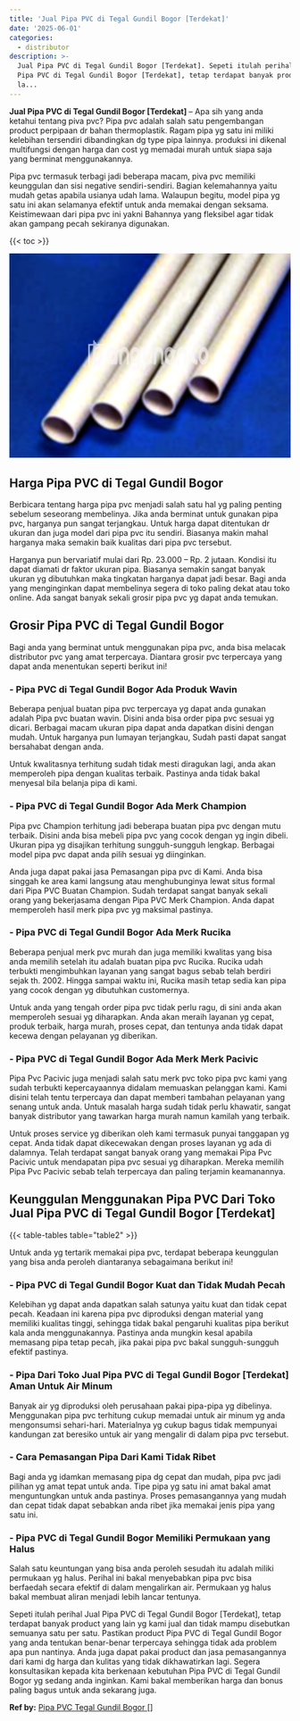 ```yaml
---
title: 'Jual Pipa PVC di Tegal Gundil Bogor [Terdekat]'
date: '2025-06-01'
categories:
  - distributor
description: >-
  Jual Pipa PVC di Tegal Gundil Bogor [Terdekat]. Sepeti itulah perihal Jual
  Pipa PVC di Tegal Gundil Bogor [Terdekat], tetap terdapat banyak product yang
  la...
---
```


**Jual Pipa PVC di Tegal Gundil Bogor \[Terdekat\]** – Apa sih yang anda ketahui tentang piva pvc? Pipa pvc adalah salah satu pengembangan product perpipaan dr bahan thermoplastik. Ragam pipa yg satu ini miliki kelebihan tersendiri dibandingkan dg type pipa lainnya. produksi ini dikenal multifungsi dengan harga dan cost yg memadai murah untuk siapa saja yang berminat menggunakannya.

Pipa pvc termasuk terbagi jadi beberapa macam, piva pvc memiliki keunggulan dan sisi negative sendiri-sendiri. Bagian kelemahannya yaitu mudah getas apabila usianya udah lama. Walaupun begitu, model pipa yg satu ini akan selamanya efektif untuk anda memakai dengan seksama. Keistimewaan dari pipa pvc ini yakni Bahannya yang fleksibel agar tidak akan gampang pecah sekiranya digunakan.

{{< toc >}}

![Jual Pipa PVC di Tegal Gundil Bogor [Terdekat]](/images/jaul-pipa-pvc-63.png)

## Harga Pipa PVC di Tegal Gundil Bogor

Berbicara tentang harga pipa pvc menjadi salah satu hal yg paling penting sebelum seseorang membelinya. Jika anda berminat untuk gunakan pipa pvc, harganya pun sangat terjangkau. Untuk harga dapat ditentukan dr ukuran dan juga model dari pipa pvc itu sendiri. Biasanya makin mahal harganya maka semakin baik kualitas dari pipa pvc tersebut.

Harganya pun bervariatif mulai dari Rp. 23.000 – Rp. 2 jutaan. Kondisi itu dapat diamati dr faktor ukuran pipa. Biasanya semakin sangat banyak ukuran yg dibutuhkan maka tingkatan harganya dapat jadi besar. Bagi anda yang menginginkan dapat membelinya segera di toko paling dekat atau toko online. Ada sangat banyak sekali grosir pipa pvc yg dapat anda temukan.

## Grosir Pipa PVC di Tegal Gundil Bogor

Bagi anda yang berminat untuk menggunakan pipa pvc, anda bisa melacak distributor pvc yang amat terpercaya. Diantara grosir pvc terpercaya yang dapat anda menentukan seperti berikut ini!

### \- Pipa PVC di Tegal Gundil Bogor Ada Produk Wavin

Beberapa penjual buatan pipa pvc terpercaya yg dapat anda gunakan adalah Pipa pvc buatan wavin. Disini anda bisa order pipa pvc sesuai yg dicari. Berbagai macam ukuran pipa dapat anda dapatkan disini dengan mudah. Untuk harganya pun lumayan terjangkau, Sudah pasti dapat sangat bersahabat dengan anda.

Untuk kwalitasnya terhitung sudah tidak mesti diragukan lagi, anda akan memperoleh pipa dengan kualitas terbaik. Pastinya anda tidak bakal menyesal bila belanja pipa di kami.

### \- Pipa PVC di Tegal Gundil Bogor Ada Merk Champion

Pipa pvc Champion terhitung jadi beberapa buatan pipa pvc dengan mutu terbaik. Disini anda bisa mebeli pipa pvc yang cocok dengan yg ingin dibeli. Ukuran pipa yg disajikan terhitung sungguh-sungguh lengkap. Berbagai model pipa pvc dapat anda pilih sesuai yg diinginkan.

Anda juga dapat pakai jasa Pemasangan pipa pvc di Kami. Anda bisa singgah ke area kami langsung atau menghubunginya lewat situs formal dari Pipa PVC Buatan Champion. Sudah terdapat sangat banyak sekali orang yang bekerjasama dengan Pipa PVC Merk Champion. Anda dapat memperoleh hasil merk pipa pvc yg maksimal pastinya.

### \- Pipa PVC di Tegal Gundil Bogor Ada Merk Rucika

Beberapa penjual merk pvc murah dan juga memiliki kwalitas yang bisa anda memilih setelah itu adalah buatan pipa pvc Rucika. Rucika udah terbukti mengimbuhkan layanan yang sangat bagus sebab telah berdiri sejak th. 2002. Hingga sampai waktu ini, Rucika masih tetap sedia kan pipa yang cocok dengan yg dibutuhkan customernya.

Untuk anda yang tengah order pipa pvc tidak perlu ragu, di sini anda akan memperoleh sesuai yg diharapkan. Anda akan meraih layanan yg cepat, produk terbaik, harga murah, proses cepat, dan tentunya anda tidak dapat kecewa dengan pelayanan yg diberikan.

### \- Pipa PVC di Tegal Gundil Bogor Ada Merk Merk Pacivic

Pipa Pvc Pacivic juga menjadi salah satu merk pvc toko pipa pvc kami yang sudah terbukti kepercayaannya didalam memuaskan pelanggan kami. Kami disini telah tentu terpercaya dan dapat memberi tambahan pelayanan yang senang untuk anda. Untuk masalah harga sudah tidak perlu khawatir, sangat banyak distributor yang tawarkan harga murah namun kamilah yang terbaik.

Untuk proses service yg diberikan oleh kami termasuk punyai tanggapan yg cepat. Anda tidak dapat dikecewakan dengan proses layanan yg ada di dalamnya. Telah terdapat sangat banyak orang yang memakai Pipa Pvc Pacivic untuk mendapatan pipa pvc sesuai yg diharapkan. Mereka memilih Pipa Pvc Pacivic sebab telah terpercaya dan paling terjamin keamanannya.

## Keunggulan Menggunakan Pipa PVC Dari Toko Jual Pipa PVC di Tegal Gundil Bogor \[Terdekat\]

{{< table-tables table="table2" >}}

Untuk anda yg tertarik memakai pipa pvc, terdapat beberapa keunggulan yang bisa anda peroleh diantaranya sebagaimana berikut ini!

### \- Pipa PVC di Tegal Gundil Bogor Kuat dan Tidak Mudah Pecah

Kelebihan yg dapat anda dapatkan salah satunya yaitu kuat dan tidak cepat pecah. Keadaan ini karena pipa pvc diproduksi dengan material yang memiliki kualitas tinggi, sehingga tidak bakal pengaruhi kualitas pipa berikut kala anda menggunakannya. Pastinya anda mungkin kesal apabila memasang pipa tetap pecah, jika pakai pipa pvc bakal sungguh-sungguh efektif pastinya.

### \- Pipa Dari Toko Jual Pipa PVC di Tegal Gundil Bogor \[Terdekat\] Aman Untuk Air Minum

Banyak air yg diproduksi oleh perusahaan pakai pipa-pipa yg dibelinya. Menggunakan pipa pvc terhitung cukup memadai untuk air minum yg anda mengonsumsi sehari-hari. Materialnya yg cukup bagus tidak mempunyai kandungan zat beresiko untuk air yang mengalir di dalam pipa pvc tersebut.

### \- Cara Pemasangan Pipa Dari Kami Tidak Ribet

Bagi anda yg idamkan memasang pipa dg cepat dan mudah, pipa pvc jadi pilihan yg amat tepat untuk anda. Tipe pipa yg satu ini amat bakal amat menguntungkan untuk anda pastinya. Proses pemasangannya yang mudah dan cepat tidak dapat sebabkan anda ribet jika memakai jenis pipa yang satu ini.

### \- Pipa PVC di Tegal Gundil Bogor Memiliki Permukaan yang Halus

Salah satu keuntungan yang bisa anda peroleh sesudah itu adalah miliki permukaan yg halus. Perihal ini bakal menyebabkan pipa pvc bisa berfaedah secara efektif di dalam mengalirkan air. Permukaan yg halus bakal membuat aliran menjadi lebih lancar tentunya.

Sepeti itulah perihal Jual Pipa PVC di Tegal Gundil Bogor \[Terdekat\], tetap terdapat banyak product yang lain yg kami jual dan tidak mampu disebutkan semuanya satu per satu. Pastikan product Pipa PVC di Tegal Gundil Bogor yang anda tentukan benar-benar terpercaya sehingga tidak ada problem apa pun nantinya. Anda juga dapat pakai product dan jasa pemasangannya dari kami dg harga dan kulitas yang tidak dikhawatirkan lagi. Segera konsultasikan kepada kita berkenaan kebutuhan Pipa PVC di Tegal Gundil Bogor yg sedang anda inginkan. Kami bakal memberikan harga dan bonus paling bagus untuk anda sekarang juga.

**Ref by:** [Pipa PVC Tegal Gundil Bogor []](https://id.wikipedia.org/wiki/Pipa)
